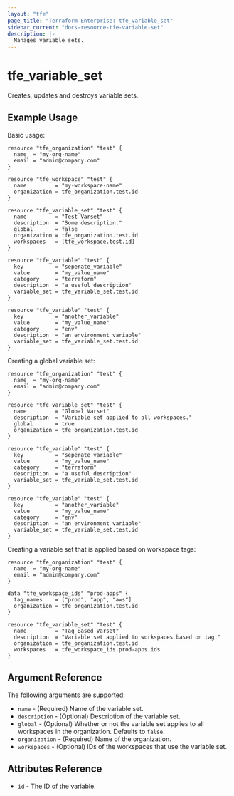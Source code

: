 ```yaml
---
layout: "tfe"
page_title: "Terraform Enterprise: tfe_variable_set"
sidebar_current: "docs-resource-tfe-variable-set"
description: |-
  Manages variable sets.
---
```


# tfe_variable_set

Creates, updates and destroys variable sets.

## Example Usage

Basic usage:

```hcl
resource "tfe_organization" "test" {
  name  = "my-org-name"
  email = "admin@company.com"
}

resource "tfe_workspace" "test" {
  name         = "my-workspace-name"
  organization = tfe_organization.test.id
}

resource "tfe_variable_set" "test" {
  name         = "Test Varset"
  description  = "Some description."
  global       = false
  organization = tfe_organization.test.id
  workspaces   = [tfe_workspace.test.id]
}

resource "tfe_variable" "test" {
  key          = "seperate_variable"
  value        = "my_value_name"
  category     = "terraform"
  description  = "a useful description"
  variable_set = tfe_variable_set.test.id
}

resource "tfe_variable" "test" {
  key          = "another_variable"
  value        = "my_value_name"
  category     = "env"
  description  = "an environment variable"
  variable_set = tfe_variable_set.test.id
}
```

Creating a global variable set:

```hcl
resource "tfe_organization" "test" {
  name  = "my-org-name"
  email = "admin@company.com"
}

resource "tfe_variable_set" "test" {
  name         = "Global Varset"
  description  = "Variable set applied to all workspaces."
  global       = true
  organization = tfe_organization.test.id
}

resource "tfe_variable" "test" {
  key          = "seperate_variable"
  value        = "my_value_name"
  category     = "terraform"
  description  = "a useful description"
  variable_set = tfe_variable_set.test.id
}

resource "tfe_variable" "test" {
  key          = "another_variable"
  value        = "my_value_name"
  category     = "env"
  description  = "an environment variable"
  variable_set = tfe_variable_set.test.id
}
```

Creating a variable set that is applied based on workspace tags:

```hcl
resource "tfe_organization" "test" {
  name  = "my-org-name"
  email = "admin@company.com"
}

data "tfe_workspace_ids" "prod-apps" {
  tag_names    = ["prod", "app", "aws"]
  organization = tfe_organization.test.id
}

resource "tfe_variable_set" "test" {
  name         = "Tag Based Varset"
  description  = "Variable set applied to workspaces based on tag."
  organization = tfe_organization.test.id
  workspaces   = tfe_workspace_ids.prod-apps.ids
}
```

## Argument Reference

The following arguments are supported:

* `name` - (Required) Name of the variable set.
* `description` - (Optional) Description of the variable set.
* `global` - (Optional) Whether or not the variable set applies to all workspaces in the organization. Defaults to `false`.
* `organization` - (Required) Name of the organization.
* `workspaces` - (Optional) IDs of the workspaces that use the variable set.

## Attributes Reference

* `id` - The ID of the variable.

